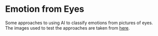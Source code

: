 # Emotion from Eyes

Some approaches to using AI to classify emotions from pictures of eyes. The images used to test the approaches are taken from [here](https://embrace-autism.com/reading-the-mind-in-the-eyes-test/#test).
